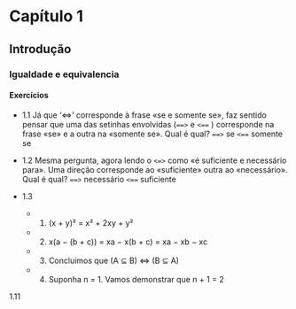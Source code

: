 # Capítulo 1
## Introdução
### Igualdade e equivalencia

#### Exercícios
- 1.1
    Já que ‘<=>’ corresponde à frase «se e somente se», faz sentido pensar que uma das
setinhas envolvidas (`==>` e `<==` ) corresponde na frase «se» e a outra na «somente se».
Qual é qual?
    `==>` se
    `<==` somente se
- 1.2
    Mesma pergunta, agora lendo o `<=>` como «é suficiente e necessário para». Uma direção
corresponde ao «suficiente» outra ao «necessário». Qual é qual? 
    `==>` necessário
    `<==` suficiente

- 1.3
    - 1) (x + y)² = x² + 2xy + y²
    - 2) x(a − (b + c)) = xa − x(b + c) = xa − xb − xc
    - 3) Concluimos que (A ⊆ B) <=> (B ⊆ A)
    - 4) Suponha n = 1. Vamos demonstrar que n + 1 = 2

1.11

